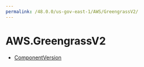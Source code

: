 ```yaml
---
permalink: /48.0.0/us-gov-east-1/AWS/GreengrassV2/
---
```


# AWS.GreengrassV2



* [ComponentVersion](ComponentVersion.md)